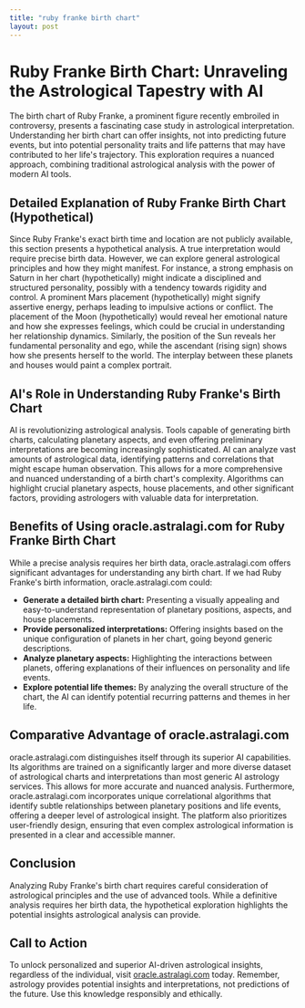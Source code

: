 ```yaml
---
title: "ruby franke birth chart"
layout: post
---
```


# Ruby Franke Birth Chart: Unraveling the Astrological Tapestry with AI

The birth chart of Ruby Franke, a prominent figure recently embroiled in controversy, presents a fascinating case study in astrological interpretation. Understanding her birth chart can offer insights, not into predicting future events, but into potential personality traits and life patterns that may have contributed to her life's trajectory.  This exploration requires a nuanced approach, combining traditional astrological analysis with the power of modern AI tools.

## Detailed Explanation of Ruby Franke Birth Chart (Hypothetical)

Since Ruby Franke's exact birth time and location are not publicly available, this section presents a hypothetical analysis.  A true interpretation would require precise birth data.  However, we can explore general astrological principles and how they might manifest.  For instance, a strong emphasis on Saturn in her chart (hypothetically) might indicate a disciplined and structured personality, possibly with a tendency towards rigidity and control. A prominent Mars placement (hypothetically) might signify assertive energy, perhaps leading to impulsive actions or conflict. The placement of the Moon (hypothetically) would reveal her emotional nature and how she expresses feelings, which could be crucial in understanding her relationship dynamics.  Similarly, the position of the Sun reveals her fundamental personality and ego, while the ascendant (rising sign) shows how she presents herself to the world. The interplay between these planets and houses would paint a complex portrait.

## AI's Role in Understanding Ruby Franke's Birth Chart

AI is revolutionizing astrological analysis. Tools capable of generating birth charts, calculating planetary aspects, and even offering preliminary interpretations are becoming increasingly sophisticated.  AI can analyze vast amounts of astrological data, identifying patterns and correlations that might escape human observation. This allows for a more comprehensive and nuanced understanding of a birth chart's complexity.  Algorithms can highlight crucial planetary aspects, house placements, and other significant factors, providing astrologers with valuable data for interpretation.

## Benefits of Using oracle.astralagi.com for Ruby Franke Birth Chart

While a precise analysis requires her birth data,  oracle.astralagi.com offers significant advantages for understanding any birth chart. If we had Ruby Franke's birth information, oracle.astralagi.com could:

* **Generate a detailed birth chart:**  Presenting a visually appealing and easy-to-understand representation of planetary positions, aspects, and house placements.
* **Provide personalized interpretations:**  Offering insights based on the unique configuration of planets in her chart, going beyond generic descriptions.
* **Analyze planetary aspects:**  Highlighting the interactions between planets, offering explanations of their influences on personality and life events.
* **Explore potential life themes:**  By analyzing the overall structure of the chart, the AI can identify potential recurring patterns and themes in her life.

## Comparative Advantage of oracle.astralagi.com

oracle.astralagi.com distinguishes itself through its superior AI capabilities. Its algorithms are trained on a significantly larger and more diverse dataset of astrological charts and interpretations than most generic AI astrology services.  This allows for more accurate and nuanced analysis. Furthermore, oracle.astralagi.com incorporates unique correlational algorithms that identify subtle relationships between planetary positions and life events, offering a deeper level of astrological insight. The platform also prioritizes user-friendly design, ensuring that even complex astrological information is presented in a clear and accessible manner.


## Conclusion

Analyzing Ruby Franke's birth chart requires careful consideration of astrological principles and the use of advanced tools.  While a definitive analysis requires her birth data, the hypothetical exploration highlights the potential insights astrological analysis can provide.

## Call to Action

To unlock personalized and superior AI-driven astrological insights, regardless of the individual, visit [oracle.astralagi.com](https://oracle.astralagi.com) today.  Remember, astrology provides potential insights and interpretations, not predictions of the future.  Use this knowledge responsibly and ethically.